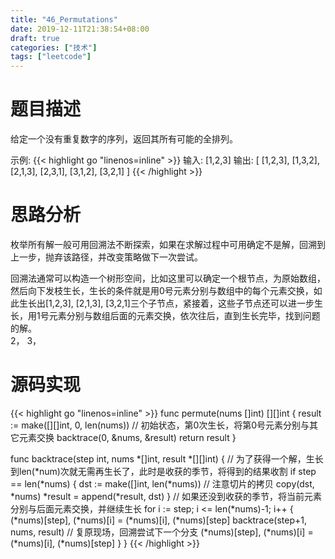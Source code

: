 ```yaml
---
title: "46_Permutations"
date: 2019-12-11T21:38:54+08:00
draft: true
categories: ["技术"]
tags: ["leetcode"]
---
```


<!--more-->
# 题目描述
给定一个没有重复数字的序列，返回其所有可能的全排列。

示例:
{{< highlight go "linenos=inline" >}}
输入: [1,2,3]
输出:
[
  [1,2,3],
  [1,3,2],
  [2,1,3],
  [2,3,1],
  [3,1,2],
  [3,2,1]
]
{{< /highlight >}}

# 思路分析
枚举所有解一般可用回溯法不断探索，如果在求解过程中可用确定不是解，回溯到上一步，抛弃该路径，并改变策略做下一次尝试。

回溯法通常可以构造一个树形空间，比如这里可以确定一个根节点，为原始数组，然后向下发枝生长，生长的条件就是用0号元素分别与数组中的每个元素交换，如此生长出[1,2,3], [2,1,3], [3,2,1]三个子节点，紧接着，这些子节点还可以进一步生长，用1号元素分别与数组后面的元素交换，依次往后，直到生长完毕，找到问题的解。  
2， 3，

# 源码实现
{{< highlight go "linenos=inline" >}}
func permute(nums []int) [][]int {
        result := make([][]int, 0, len(nums))
        // 初始状态，第0次生长，将第0号元素分别与其它元素交换
        backtrace(0, &nums, &result)
        return result
}

func backtrace(step int, nums *[]int, result *[][]int) {
        // 为了获得一个解，生长到len(*num)次就无需再生长了，此时是收获的季节，将得到的结果收割
        if step == len(*nums) {
                dst := make([]int, len(*nums))
                // 注意切片的拷贝
                copy(dst, *nums)
                *result = append(*result, dst)
        }
        // 如果还没到收获的季节，将当前元素分别与后面元素交换，并继续生长
        for i := step; i <= len(*nums)-1; i++ {
                (*nums)[step], (*nums)[i] = (*nums)[i], (*nums)[step]
                backtrace(step+1, nums, result)
                // 复原现场，回溯尝试下一个分支
                (*nums)[step], (*nums)[i] = (*nums)[i], (*nums)[step]
        }
}
{{< /highlight >}}

